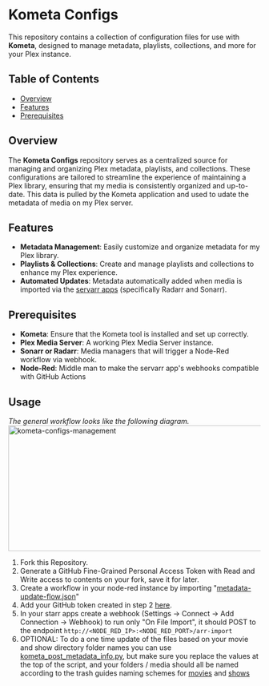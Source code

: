 # Kometa Configs

This repository contains a collection of configuration files for use with **Kometa**, designed to manage metadata, playlists, collections, and more for your Plex instance.

## Table of Contents
- [Overview](#overview)
- [Features](#features)
- [Prerequisites](#prerequisites)

## Overview
The **Kometa Configs** repository serves as a centralized source for managing and organizing Plex metadata, playlists, and collections. These configurations are tailored to streamline the experience of maintaining a Plex library, ensuring that my media is consistently organized and up-to-date. This data is pulled by the Kometa application and used to udate the metadata of media on my Plex server.

## Features
- **Metadata Management**: Easily customize and organize metadata for my Plex library.
- **Playlists & Collections**: Create and manage playlists and collections to enhance my Plex experience.
- **Automated Updates**: Metadata automatically added when media is imported via the [servarr apps](https://wiki.servarr.com/) (specifically Radarr and Sonarr).

## Prerequisites
- **Kometa**: Ensure that the Kometa tool is installed and set up correctly.
- **Plex Media Server**: A working Plex Media Server instance.
- **Sonarr or Radarr**: Media managers that will trigger a Node-Red workflow via webhook.
- **Node-Red**: Middle man to make the servarr app's webhooks compatible with GitHub Actions

## Usage
*The general workflow looks like the following diagram.*
<img width="1361" height="251" alt="kometa-configs-management" src="https://github.com/user-attachments/assets/c658f546-0827-41dc-a660-50c5dc7a43e9" />

1. Fork this Repository.
2. Generate a GitHub Fine-Grained Personal Access Token with Read and Write access to contents on your fork, save it for later.
3. Create a workflow in your node-red instance by importing "[metadata-update-flow.json](/node-red/metadata-update-flow.json)"
4. Add your GitHub token created in step 2 [here](https://github.com/ChaseRoohms/kometa-configs/blob/06ef596be02c4436bd1d42eebd6d01d64002a5fe/node-red/metadata-update-flow.json#L140).
5. In your starr apps create a webhook (Settings -> Connect -> Add Connection -> Webhook) to run only "On File Import", it should POST to the endpoint `http://<NODE_RED_IP>:<NODE_RED_PORT>/arr-import`
6. OPTIONAL: To do a one time update of the files based on your movie and show directory folder names you can use [kometa_post_metadata_info.py](/scripts/kometa_post_metadata_info.py), but make sure you replace the values at the top of the script, and your folders / media should all be named according to the trash guides naming schemes for [movies](https://trash-guides.info/Radarr/Radarr-recommended-naming-scheme/) and [shows](https://trash-guides.info/Sonarr/Sonarr-recommended-naming-scheme/)
